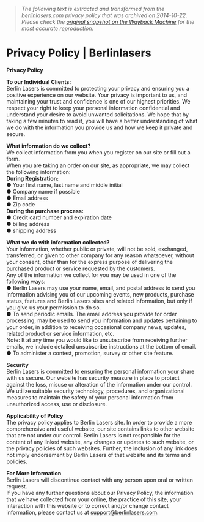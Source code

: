 > *The following text is extracted and transformed from the berlinlasers.com privacy policy that was archived on 2014-10-22. Please check the [original snapshot on the Wayback Machine](https://web.archive.org/web/20141022044858id_/http%3A//www.berlinlasers.com/privacy-policy) for the most accurate reproduction.*

# Privacy Policy | Berlinlasers

**Privacy Policy**

 **To our Individual Clients:**  
Berlin Lasers is committed to protecting your privacy and ensuring you a positive experience on our website. Your privacy is important to us, and maintaining your trust and confidence is one of our highest priorities. We respect your right to keep your personal information confidential and understand your desire to avoid unwanted solicitations. We hope that by taking a few minutes to read it, you will have a better understanding of what we do with the information you provide us and how we keep it private and secure. 

**What information do we collect?**  
We collect information from you when you register on our site or fill out a form.   
When you are taking an order on our site, as appropriate, we may collect the following information:  
 **During Registration:**   
● Your first name, last name and middle initial  
● Company name if possible  
● Email address  
● Zip code  
 **During the purchase process:**  
● Credit card number and expiration date  
● billing address  
● shipping address

 **What we do with information collected?**  
Your information, whether public or private, will not be sold, exchanged, transferred, or given to other company for any reason whatsoever, without your consent, other than for the express purpose of delivering the purchased product or service requested by the customers.   
Any of the information we collect for you may be used in one of the following ways:  
● Berlin Lasers may use your name, email, and postal address to send you information advising you of our upcoming events, new products, purchase status, features and Berlin Lasers sites and related information, but only if you give us your permission to do so.   
● To send periodic emails. The email address you provide for order processing, may be used to send you information and updates pertaining to your order, in addition to receiving occasional company news, updates, related product or service information, etc.   
Note: It at any time you would like to unsubscribe from receiving further emails, we include detailed unsubscribe instructions at the bottom of email.   
● To administer a contest, promotion, survey or other site feature. 

**Security**  
Berlin Lasers is committed to ensuring the personal information your share with us secure. Our website has security measure in place to protect against the loss, misuse or alteration of the information under our control. We utilize suitable security technology, procedures, and organizational measures to maintain the safety of your personal information from unauthorized access, use or disclosure. 

**Applicability of Policy**  
The privacy policy applies to Berlin Lasers site. In order to provide a more comprehensive and useful website, our site contains links to other website that are not under our control. Berlin Lasers is not responsible for the content of any linked website, any changes or updates to such website, or the privacy policies of such websites. Further, the inclusion of any link does not imply endorsement by Berlin Lasers of that website and its terms and policies. 

**For More Information**  
Berlin Lasers will discontinue contact with any person upon oral or written request.   
If you have any further questions about our Privacy Policy, the information that we have collected from your online, the practice of this site, your interaction with this website or to correct and/or change contact information, please contact us at [support@berlinlasers.com](mailto:support@berlinlasers.com).
